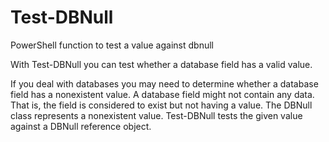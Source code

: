 # Test-DBNull
PowerShell function to test a value against dbnull

With Test-DBNull you can test whether a database field has a valid value.

If you deal with databases you may need to determine whether a database
field has a nonexistent value. A database field might not contain any data.
That is, the field is considered to exist but not having a value. The
DBNull class represents a nonexistent value. Test-DBNull tests the given
value against a DBNull reference object.
